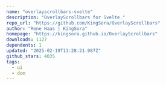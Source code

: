 ```yaml
---
name: "overlayscrollbars-svelte"
description: "OverlayScrollbars for Svelte."
repo_url: "https://github.com/KingSora/OverlayScrollbars"
author: "Rene Haas | KingSora"
homepage: "https://kingsora.github.io/OverlayScrollbars"
downloads: 1127
dependents: 1
updated: "2025-02-19T13:28:21.987Z"
github_stars: 4035
tags: 
  - ui
  - dom
---
```

